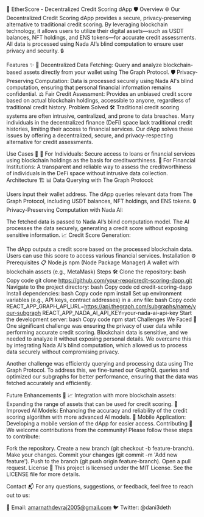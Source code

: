 🚀 EtherScore - Decentralized Credit Scoring dApp 🛡️
Overview 🌐
Our Decentralized Credit Scoring dApp provides a secure, privacy-preserving alternative to traditional credit scoring. By leveraging blockchain technology, it allows users to utilize their digital assets—such as USDT balances, NFT holdings, and ENS tokens—for accurate credit assessments. All data is processed using Nada AI’s blind computation to ensure user privacy and security. 🔒

Features ✨
🔗 Decentralized Data Fetching: Query and analyze blockchain-based assets directly from your wallet using The Graph Protocol.
🛡️ Privacy-Preserving Computation: Data is processed securely using Nada AI's blind computation, ensuring that personal financial information remains confidential.
⚖️ Fair Credit Assessment: Provides an unbiased credit score based on actual blockchain holdings, accessible to anyone, regardless of traditional credit history.
Problem Solved 🛠️
Traditional credit scoring systems are often intrusive, centralized, and prone to data breaches. Many individuals in the decentralized finance (DeFi) space lack traditional credit histories, limiting their access to financial services. Our dApp solves these issues by offering a decentralized, secure, and privacy-respecting alternative for credit assessments.

Use Cases 🎯
👥 For Individuals: Secure access to loans or financial services using blockchain holdings as the basis for creditworthiness.
🏦 For Financial Institutions: A transparent and reliable way to assess the creditworthiness of individuals in the DeFi space without intrusive data collection.
Architecture 🏗️
📊 Data Querying with The Graph Protocol:

Users input their wallet address.
The dApp queries relevant data from The Graph Protocol, including USDT balances, NFT holdings, and ENS tokens.
🔒 Privacy-Preserving Computation with Nada AI:

The fetched data is passed to Nada AI’s blind computation model.
The AI processes the data securely, generating a credit score without exposing sensitive information.
📈 Credit Score Generation:

The dApp outputs a credit score based on the processed blockchain data.
Users can use this score to access various financial services.
Installation ⚙️
Prerequisites 📋
Node.js
npm (Node Package Manager)
A wallet with blockchain assets (e.g., MetaMask)
Steps 🛠️
Clone the repository:
bash
Copy code
git clone https://github.com/your-repo/credit-scoring-dapp.git
Navigate to the project directory:
bash
Copy code
cd credit-scoring-dapp
Install dependencies:
bash
Copy code
npm install
Set up environment variables (e.g., API keys, contract addresses) in a .env file:
bash
Copy code
REACT_APP_GRAPH_API_URL=https://api.thegraph.com/subgraphs/name/your-subgraph
REACT_APP_NADA_AI_API_KEY=your-nada-ai-api-key
Start the development server:
bash
Copy code
npm start
Challenges We Faced 🧩
One significant challenge was ensuring the privacy of user data while performing accurate credit scoring. Blockchain data is sensitive, and we needed to analyze it without exposing personal details. We overcame this by integrating Nada AI’s blind computation, which allowed us to process data securely without compromising privacy.

Another challenge was efficiently querying and processing data using The Graph Protocol. To address this, we fine-tuned our GraphQL queries and optimized our subgraphs for better performance, ensuring that the data was fetched accurately and efficiently.

Future Enhancements 🚀
📈 Integration with more blockchain assets: Expanding the range of assets that can be used for credit scoring.
🤖 Improved AI Models: Enhancing the accuracy and reliability of the credit scoring algorithm with more advanced AI models.
📱 Mobile Application: Developing a mobile version of the dApp for easier access.
Contributing 🤝
We welcome contributions from the community! Please follow these steps to contribute:

Fork the repository.
Create a new branch (git checkout -b feature-branch).
Make your changes.
Commit your changes (git commit -m 'Add new feature').
Push to the branch (git push origin feature-branch).
Open a pull request.
License 📜
This project is licensed under the MIT License. See the LICENSE file for more details.

Contact 📬
For any questions, suggestions, or feedback, feel free to reach out to us:

📧 Email: amarnathdevraj2005@gmail.com
🐦 Twitter: @dani3deth
